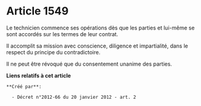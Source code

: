 # Article 1549

Le technicien commence ses opérations dès que les parties et lui-même se sont accordés sur les termes de leur contrat. 

Il accomplit sa mission avec conscience, diligence et impartialité, dans le respect du principe du contradictoire. 

Il ne peut être révoqué que du consentement unanime des parties.

**Liens relatifs à cet article**

	**Créé par**:

	  - Décret n°2012-66 du 20 janvier 2012 - art. 2
